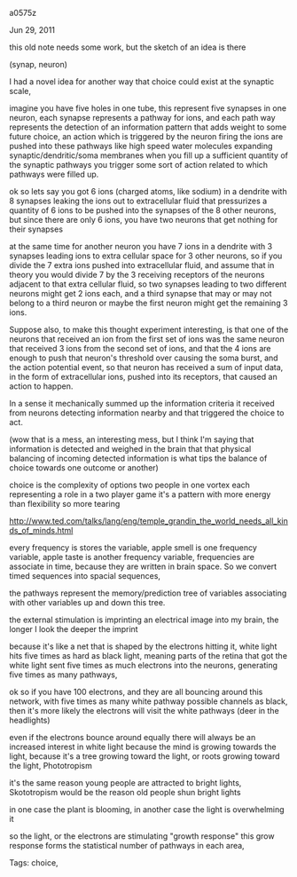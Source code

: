 a0575z

Jun 29, 2011

this old note needs some work, but the sketch of an idea is there

(synap, neuron)

I had a novel idea for another way that choice could exist at the synaptic scale, 

imagine you have five holes in one tube, this represent five synapses in one neuron, each synapse represents a pathway for ions,
and each path way represents the detection of an information pattern that adds weight to some future choice, an action which is triggered by the neuron firing
the ions are pushed into these pathways like high speed water molecules expanding synaptic/dendritic/soma membranes
when you fill up a sufficient quantity of the synaptic pathways you trigger some sort of action related to which pathways were filled up.

ok so lets say you got 6 ions (charged atoms, like sodium) in a dendrite with 8 synapses leaking the ions out to extracellular fluid that pressurizes a quantity of 6 ions to be pushed into the synapses of the 8 other neurons, but since there are only 6 ions, you have two neurons that get nothing for their synapses

at the same time for another neuron you have 7 ions in a dendrite with 3 synapses leading ions to extra cellular space for 3 other neurons, so if you divide the 7 extra ions pushed into extracellular fluid, and assume that in theory you would divide 7 by the 3 receiving receptors of the neurons adjacent to that extra cellular fluid, so two synapses leading to two different neurons might get 2 ions each, and a third synapse that may or may not belong to a third neuron or maybe the first neuron might get the remaining 3 ions.

Suppose also, to make this thought experiment interesting, is that one of the neurons that received an ion from the first set of ions was the same neuron that received 3 ions from the second set of ions, and that the 4 ions are enough to push that neuron's threshold over causing the soma burst, and the action potential event, so that neuron has received a sum of input data, in the form of extracellular ions, pushed into its receptors, that caused an action to happen.

In a sense it mechanically summed up the information criteria it received from neurons detecting information nearby and that triggered the choice to act.

(wow that is a mess, an interesting mess, but I think I'm saying that information is detected and weighed in the brain that that physical balancing of incoming detected information is what tips the balance of choice towards one outcome or another)

choice is the complexity of options
two people in one vortex
each representing a role in a two player game
it's a pattern with more energy than flexibility so more tearing

http://www.ted.com/talks/lang/eng/temple_grandin_the_world_needs_all_kinds_of_minds.html

every frequency is stores the variable, apple smell is one frequency variable, apple taste is another frequency variable, frequencies are associate in time, because they are written in brain space. So we convert timed sequences into spacial sequences,

the pathways represent the memory/prediction tree of variables associating with other variables up and down this tree.

the external stimulation is imprinting an electrical image into my brain, the longer I look the deeper the imprint

because it's like a net that is shaped by the electrons hitting it, white light hits five times as hard as black light, meaning parts of the retina that got the white light sent five times as much electrons into the neurons, generating five times as many pathways,

ok so if you have 100 electrons, and they are all bouncing around this network, with five times as many white pathway possible channels as black, then it's more likely the electrons will visit the white pathways (deer in the headlights)

even if the electrons bounce around equally there will always be an increased interest in white light because the mind is growing towards the light, because it's a tree growing toward the light, or roots growing toward the light, Phototropism

it's the same reason young people are attracted to bright lights, Skototropism would be the reason old people shun bright lights

in one case the plant is blooming, in another case the light is overwhelming it

so the light, or the electrons are stimulating "growth response" this grow response forms the statistical number of pathways in each area, 

Tags:
  choice, 
